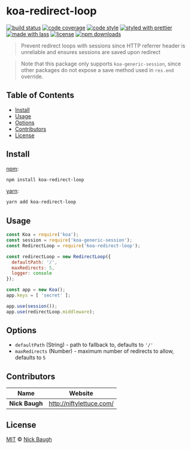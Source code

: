 # koa-redirect-loop

[![build status](https://img.shields.io/travis/com/ladjs/koa-redirect-loop.svg)](https://app.travis-ci.com/github/ladjs/koa-redirect-loop)
[![code coverage](https://img.shields.io/codecov/c/github/ladjs/koa-redirect-loop.svg)](https://codecov.io/gh/ladjs/koa-redirect-loop)
[![code style](https://img.shields.io/badge/code_style-XO-5ed9c7.svg)](https://github.com/sindresorhus/xo)
[![styled with prettier](https://img.shields.io/badge/styled_with-prettier-ff69b4.svg)](https://github.com/prettier/prettier)
[![made with lass](https://img.shields.io/badge/made_with-lass-95CC28.svg)](https://lass.js.org)
[![license](https://img.shields.io/github/license/ladjs/koa-redirect-loop.svg)](LICENSE)
[![npm downloads](https://img.shields.io/npm/dt/koa-redirect-loop.svg)](https://npm.im/koa-redirect-loop)

> Prevent redirect loops with sessions since HTTP referrer header is unreliable and ensures sessions are saved upon redirect

> Note that this package only supports `koa-generic-session`, since other packages do not expose a save method used in `res.end` override.


## Table of Contents

* [Install](#install)
* [Usage](#usage)
* [Options](#options)
* [Contributors](#contributors)
* [License](#license)


## Install

[npm][]:

```sh
npm install koa-redirect-loop
```

[yarn][]:

```sh
yarn add koa-redirect-loop
```


## Usage

```js
const Koa = require('koa');
const session = require('koa-generic-session');
const RedirectLoop = require('koa-redirect-loop');

const redirectLoop = new RedirectLoop({
  defaultPath: '/',
  maxRedirects: 5,
  logger: console
});

const app = new Koa();
app.keys = [ 'secret' ];

app.use(session());
app.use(redirectLoop.middleware);
```


## Options

* `defaultPath` (String) - path to fallback to, defaults to `'/'`
* `maxRedirects` (Number) - maximum number of redirects to allow, defaults to `5`


## Contributors

| Name           | Website                    |
| -------------- | -------------------------- |
| **Nick Baugh** | <http://niftylettuce.com/> |


## License

[MIT](LICENSE) © [Nick Baugh](http://niftylettuce.com/)


##

[npm]: https://www.npmjs.com/

[yarn]: https://yarnpkg.com/

